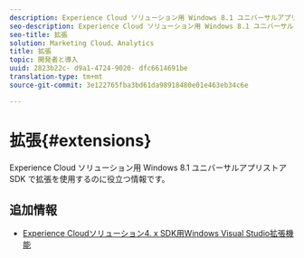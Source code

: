 ```yaml
---
description: Experience Cloud ソリューション用 Windows 8.1 ユニバーサルアプリストア SDK で拡張を使用するのに役立つ情報です。
seo-description: Experience Cloud ソリューション用 Windows 8.1 ユニバーサルアプリストア SDK で拡張を使用するのに役立つ情報です。
seo-title: 拡張
solution: Marketing Cloud、Analytics
title: 拡張
topic: 開発者と導入
uuid: 2823b22c- d9a1-4724-9020- dfc6614691be
translation-type: tm+mt
source-git-commit: 3e122765fba3bd61da98918480e01e463eb34c6e

---
```



# 拡張{#extensions}

Experience Cloud ソリューション用 Windows 8.1 ユニバーサルアプリストア SDK で拡張を使用するのに役立つ情報です。

## 追加情報

+ [Experience Cloudソリューション4. x SDK用Windows Visual Studio拡張機能](/help/windows-appstore/extensions/win-vse-4x.md)
